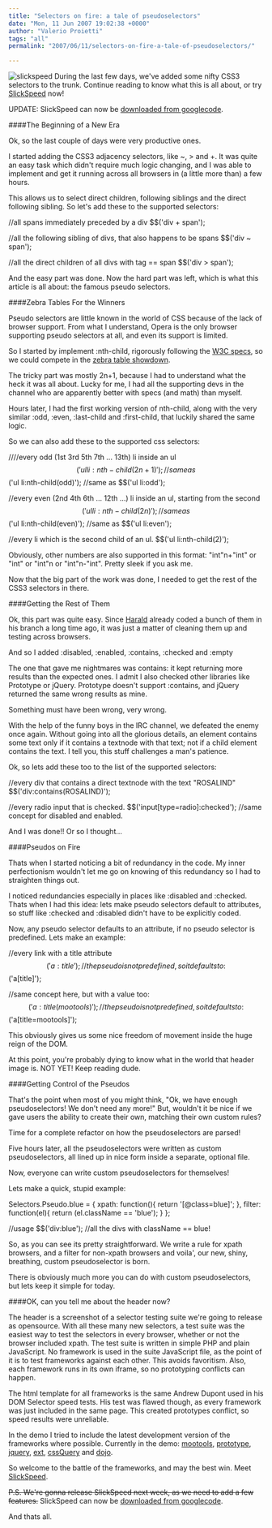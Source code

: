 ```yaml
---
title: "Selectors on fire: a tale of pseudoselectors"
date: "Mon, 11 Jun 2007 19:02:38 +0000"
author: "Valerio Proietti"
tags: "all"
permalink: "2007/06/11/selectors-on-fire-a-tale-of-pseudoselectors/"

---
```

![slickspeed](http://blog.mootools.net/assets/2007/6/11/slickspeed.png)
During the last few days, we've added some nifty CSS3 selectors to the trunk. Continue reading to know what this is all about, or try [SlickSpeed](/slickspeed) now!

UPDATE: SlickSpeed can now be [downloaded from googlecode](http://code.google.com/p/slickspeed/source).

<!--more-->

####The Beginning of a New Era

Ok, so the last couple of days were very productive ones.

I started adding the CSS3 adjacency selectors, like ~, &gt; and +.  It was quite an easy task which didn't require much logic changing, and I was able to implement and get it running across all browsers in (a little more than) a few hours.

This allows us to select direct children, following siblings and the direct following sibling.
So let's add these to the supported selectors:

//all spans immediately preceded by a div
$$('div + span');

//all the following sibling of divs, that also happens to be spans
$$('div ~ span');

//all the direct children of all divs with tag == span
$$('div &gt; span');

And the easy part was done. Now the hard part was left, which is what this article is all about: the famous pseudo selectors.

####Zebra Tables For the Winners

Pseudo selectors are little known in the world of CSS because of the lack of browser support. From what I understand, Opera is the only browser supporting pseudo selectors at all, and even its support is limited.

So I started by implement :nth-child, rigorously following the [W3C specs](http://www.w3.org/TR/css3-selectors/), so we could compete in the [zebra table showdown](http://jquery.com/blog/2006/10/18/zebra-table-showdown/).

The tricky part was mostly 2n+1, because I had to understand what the heck it was all about. Lucky for me, I had all the supporting devs in the channel who are apparently better with specs (and math) than myself.

Hours later, I had the first working version of nth-child, along with the very similar :odd, :even, :last-child and :first-child, that luckily shared the same logic.

So we can also add these to the supported css selectors:

////every odd (1st 3rd 5th 7th ... 13th) li inside an ul
$$('ul li:nth-child(2n+1)'); //same as
$$('ul li:nth-child(odd)'); //same as
$$('ul li:odd');

//every even (2nd 4th 6th ... 12th ...) li inside an ul, starting from the second
$$('ul li:nth-child(2n)'); //same as
$$('ul li:nth-child(even)'); //same as
$$('ul li:even');

//every li which is the second child of an ul.
$$('ul li:nth-child(2)');

Obviously, other numbers are also supported in this format: "int"n+"int" or "int" or "int"n or "int"n-"int". Pretty sleek if you ask me.

Now that the big part of the work was done, I needed to get the rest of the CSS3 selectors in there.

####Getting the Rest of Them

Ok, this part was quite easy.  Since [Harald](http://digitarald.de) already coded a bunch of them in his branch a long time ago, it was just a matter of cleaning them up and testing across browsers.

And so I added :disabled, :enabled, :contains, :checked and :empty

The one that gave me nightmares was contains: it kept returning more results than the expected ones. I admit I also checked other libraries like Prototype or jQuery. Prototype doesn't support :contains, and jQuery returned the same wrong results as mine.

Something must have been wrong, very wrong.

With the help of the funny boys in the IRC channel, we defeated the enemy once again.  Without going into all the glorious details, an element contains some text only if it contains a textnode with that text; not if a child element contains the text. I tell you, this stuff challenges a man's patience.

Ok, so lets add these too to the list of the supported selectors:

//every div that contains a direct textnode with the text "ROSALIND"
$$('div:contains(ROSALIND)');

//every radio input that is checked.
$$('input[type=radio]:checked'); //same concept for disabled and enabled.

And I was done!! Or so I thought...

####Pseudos on Fire

Thats when I started noticing a bit of redundancy in the code. My inner perfectionism wouldn't let me go on knowing of this redundancy so I had to straighten things out.

I noticed redundancies especially in places like :disabled and :checked. Thats when I had this idea: lets make pseudo selectors default to attributes, so stuff like :checked and :disabled didn't have to be explicitly coded.

Now, any pseudo selector defaults to an attribute, if no pseudo selector is predefined. Lets make an example:

//every link with a title attribute
$$('a:title'); //the pseudo is not predefined, so it defaults to:
$$('a[title]');

//same concept here, but with a value too:
$$('a:title(mootools)'); //the pseudo is not predefined, so it defaults to:
$$('a[title=mootools]');

This obviously gives us some nice freedom of movement inside the huge reign of the DOM.

At this point, you're probably dying to know what in the world that header image is. NOT YET! Keep reading dude.

####Getting Control of the Pseudos

That's the point when most of you might think, "Ok, we have enough pseudoselectors!  We don't need any more!"  But, wouldn't it be nice if we gave users the ability to create their own, matching their own custom rules?

Time for a complete refactor on how the pseudoselectors are parsed!

Five hours later, all the pseudoselectors were written as custom pseudoselectors, all lined up in nice form inside a separate, optional file.

Now, everyone can write custom pseudoselectors for themselves!

Lets make a quick, stupid example:

Selectors.Pseudo.blue = {
xpath: function(){
return '[@class=blue]';
},
filter: function(el){
return (el.className == 'blue');
}
};

//usage
$$('div:blue'); //all the divs with className == blue!

So, as you can see its pretty straightforward. We write a rule for xpath browsers, and a filter for non-xpath browsers and voila', our new, shiny, breathing, custom pseudoselector is born.

There is obviously much more you can do with custom pseudoselectors, but lets keep it simple for today.

####OK, can you tell me about the header now?

The header is a screenshot of a selector testing suite we're going to release as opensource.
With all these many new selectors, a test suite was the easiest way to test the selectors in every browser, whether or not the browser included xpath.
The test suite is written in simple PHP and plain JavaScript. No framework is used in the suite JavaScript file, as the point of it is to test frameworks against each other.  This avoids favoritism. Also, each framework runs in its own iframe, so no prototyping conflicts can happen.

The html template for all frameworks is the same Andrew Dupont used in his DOM Selector speed tests.
His test was flawed though, as every framework was just included in the same page. This created prototypes conflict, so speed results were unreliable.

In the demo I tried to include the latest development version of the frameworks where possible.
Currently in the demo: [mootools](http://mootools.net), [prototype](http://prototypejs.org), [jquery](http://jquery.com), [ext](http://extjs.com/), [cssQuery](http://dean.edwards.name/my/cssQuery/) and [dojo](http://dojotoolkit.org/).

So welcome to the battle of the frameworks, and may the best win. Meet [SlickSpeed](/slickspeed).

<del>P.S. We're gonna release SlickSpeed next week, as we need to add a few features.</del>
SlickSpeed can now be [downloaded from googlecode](http://code.google.com/p/slickspeed/source).

And thats all.